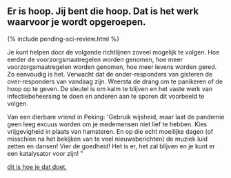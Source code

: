 ## Er is hoop. Jij bent die hoop. Dat is het werk waarvoor je wordt opgeroepen.

{% include pending-sci-review.html %}

Je kunt helpen door de volgende richtlijnen zoveel mogelijk te volgen. Hoe eerder de voorzorgsmaatregelen worden genomen, hoe meer voorzorgsmaatregelen worden genomen, hoe meer levens worden gered. Zo eenvoudig is het. Verwacht dat de onder-responders van gisteren de over-responders van vandaag zijn. Weersta de drang om te panikeren of de hoop op te geven. De sleutel is om kalm te blijven en het vaste werk van infectiebeheersing te doen en anderen aan te sporen dit voorbeeld te volgen. 

Van een dierbare vriend in Peking: 'Gebruik wijsheid, maar laat de pandemie geen leeg excuus worden om je medemensen niet lief te hebben. Kies vrijgevigheid in plaats van hamsteren. En op die echt moeilijke dagen (of misschien na het bekijken van te veel nieuwsberichten) de muziek luid zetten en dansen! Vier de goedheid! Het is er, het zal blijven en je kunt er een katalysator voor zijn! " 

[dit is hoe je dat doet.](/act-and-prepare/) 
